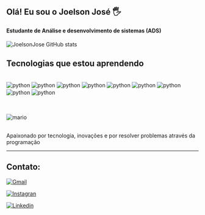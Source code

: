 
## Olá! Eu sou o Joelson José 🖐
 
#### Estudante de Análise e desenvolvimento de sistemas (ADS) 

![JoelsonJose GitHub stats](https://github-readme-stats.vercel.app/api?username=JoelsonJose&show_icons=true&theme=dracula)<br/>


## Tecnologias que estou aprendendo<br/>

<div style="display: inline_block"><br/>
    <img align="center" alt="python" src="https://img.shields.io/badge/Python-3776AB?style=for-the-badge&logo=python&logoColor=white"/>
    <img align="center" alt="python" src="https://img.shields.io/badge/JavaScript-F7DF1E?style=for-the-badge&logo=javascript&logoColor=black"/>
    <img align="center" alt="python" src="https://img.shields.io/badge/TypeScript-007ACC?style=for-the-badge&logo=typescript&logoColor=white"/>
    <img align="center" alt="python" src="https://img.shields.io/badge/Java-ED8B00?style=for-the-badge&logo=openjdk&logoColor=white"/>
    <img align="center" alt="python" src="https://img.shields.io/badge/Figma-F24E1E?style=for-the-badge&logo=figma&logoColor=white"/> 
    <img align="center" alt="python" src="https://img.shields.io/badge/Node.js-43853D?style=for-the-badge&logo=node.js&logoColor=white"/>
    <img align="center" alt="python" src="https://img.shields.io/badge/React-20232A?style=for-the-badge&logo=react&logoColor=61DAFB"/>
    <img align="center" alt="python" src="https://img.shields.io/badge/React_Native-20232A?style=for-the-badge&logo=react&logoColor=61DAFB"/>
    <img align="center" alt="python" src="https://img.shields.io/badge/MySQL-00000F?style=for-the-badge&logo=mysql&logoColor=white"/>
</div><br/>



<br/>![mario](https://user-images.githubusercontent.com/74038190/225813708-98b745f2-7d22-48cf-9150-083f1b00d6c9.gif)<br/>

<br/>Apaixonado por tecnologia, inovações e por resolver problemas através da programação

---

## Contato:
[![Gmail](https://img.shields.io/badge/Gmail-D14836?style=for-the-badge&logo=gmail&logoColor=white)](mailto:joelsonjose222@gmail.com)

[![Instagran](https://img.shields.io/badge/Instagram-E4405F?style=for-the-badge&logo=instagram&logoColor=white
)](https://www.instagram.com/joelsonjosefilho22/)

[![Linkedin](https://img.shields.io/badge/LinkedIn-0077B5?style=for-the-badge&logo=linkedin&logoColor=white
)](https://www.linkedin.com/in/joelson-josé-7722b9295/)


